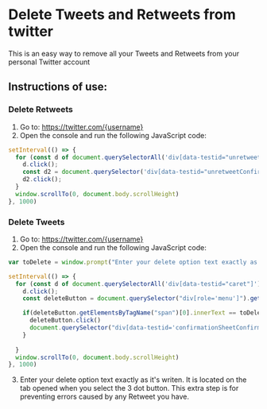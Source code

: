 # Delete Tweets and Retweets from twitter
This is an easy way to remove all your Tweets and Retweets from your personal Twitter account

## Instructions of use:
### Delete Retweets

1. Go to: https://twitter.com/{username}
2. Open the console and run the following JavaScript code:
```javascript
setInterval(() => {
  for (const d of document.querySelectorAll('div[data-testid="unretweet"]')) {
    d.click();
    const d2 = document.querySelector('div[data-testid="unretweetConfirm"]');
    d2.click();
  }
  window.scrollTo(0, document.body.scrollHeight)
}, 1000)
```

### Delete Tweets

1. Go to: https://twitter.com/{username}
2. Open the console and run the following JavaScript code:
```javascript
var toDelete = window.prompt("Enter your delete option text exactly as it's writen: ");

setInterval(() => {
  for (const d of document.querySelectorAll('div[data-testid="caret"]')) {
    d.click();
    const deleteButton = document.querySelector("div[role='menu']").getElementsByTagName("div")[3]

    if(deleteButton.getElementsByTagName("span")[0].innerText == toDelete){
      deleteButton.click()
      document.querySelector("div[data-testid='confirmationSheetConfirm']").click()
    }
    
  }
  window.scrollTo(0, document.body.scrollHeight)
}, 1000)
```
3. Enter your delete option text exactly as it's writen. It is located on the tab opened when you select the 3 dot button.
This extra step is for preventing errors caused by any Retweet you have.
